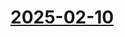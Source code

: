 # [2025-02-10](https://s3.amazonaws.com/writecomments.com/transcripts/b28973d3060237cdd785c2c70f3d17cd.csv)

